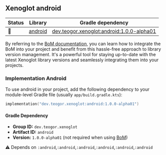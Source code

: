 ## Xenoglot android

| Status | Library | Gradle dependency |
| ------ | ------- | ----------------- |
| 🧪 | [android](documentation/android) | [dev.teogor.xenoglot:android:1.0.0-alpha01](#implementation-android) |

By referring to the [BoM documentation](bom/versions.md), you can learn how to integrate the BoM into your project and benefit from this hassle-free approach to library version management. It's a powerful tool for staying up-to-date with the latest Xenoglot library versions and seamlessly integrating them into your projects.


### Implementation Android

To use android in your project, add the following dependency to your module-level Gradle file (usually `app/build.gradle.kts`):

```kotlin
implementation("dev.teogor.xenoglot:android:1.0.0-alpha01")
```

#### Gradle Dependency

- **Group ID:** `dev.teogor.xenoglot`
- **Artifact ID:** `android`
- **Version:** `1.0.0-alpha01` (not required when using [BoM](bom/versions.md))

⚠️ Depends on `:android`,`:android`,`:android`,`:android`,`:android`,`:android`


